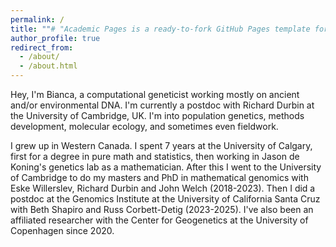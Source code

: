 ```yaml
---
permalink: /
title: ""# "Academic Pages is a ready-to-fork GitHub Pages template for academic personal websites"
author_profile: true
redirect_from: 
  - /about/
  - /about.html
---
```


Hey, I'm Bianca, a computational geneticist working mostly on ancient and/or environmental DNA. I'm currently a postdoc with Richard Durbin at the University of Cambridge, UK. I'm into population genetics, methods development, molecular ecology, and sometimes even fieldwork.

I grew up in Western Canada. I spent 7 years at the University of Calgary, first for a degree in pure math and statistics, then working in Jason de Koning's genetics lab as a mathematician. After this I went to the University of Cambridge to do my masters and PhD in mathematical genomics with Eske Willerslev, Richard Durbin and John Welch (2018-2023). Then I did a postdoc at the Genomics Institute at the University of California Santa Cruz with Beth Shapiro and Russ Corbett-Detig (2023-2025). I've also been an affiliated researcher with the Center for Geogenetics at the University of Copenhagen since 2020. 


